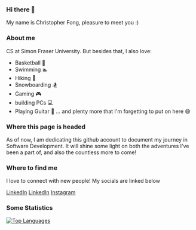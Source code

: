### Hi there 👋

My name is Christopher Fong, pleasure to meet you :)

### About me
CS at Simon Fraser University. But besides that, I also love:
- Basketball 🏀
- Swimming 🏊
- Hiking 🥾
- Snowboarding 🏂
- Gaming 🎮
- building PCs 💻
- Playing Guitar 🎸
... and plenty more that I'm forgetting to put on here 😅

### Where this page is headed
As of now, I am dedicating this github account to document my journey in Software Development. It will shine some light on 
both the adventures I've been a part of, and also the countless more to come!

### Where to find me
I love to connect with new people! My socials are linked below

[LinkedIn](https://www.linkedin.com/in/chrisfong604/)
<a href="https://www.linkedin.com/in/chrisfong604/">LinkedIn</a>
<a href="https://www.instagram.com/isrly_chris/">Instagram</a>

### Some Statistics

[![Top Languages](https://github-readme-stats.vercel.app/api/top-langs/?username=ChrisFong604&hide=html)](https://github.com/anuraghazra/github-readme-stats)
